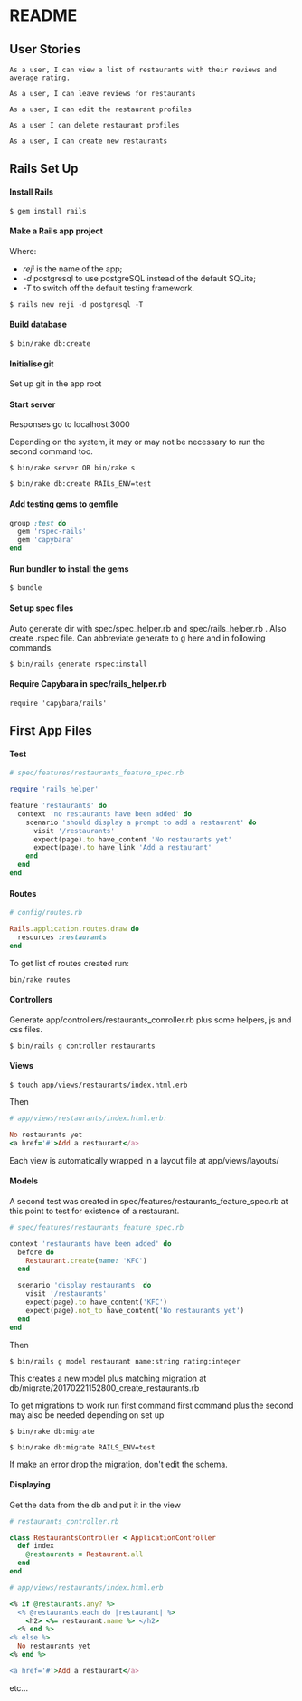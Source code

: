 # README

## User Stories
```
As a user, I can view a list of restaurants with their reviews and average rating.

As a user, I can leave reviews for restaurants

As a user, I can edit the restaurant profiles

As a user I can delete restaurant profiles

As a user, I can create new restaurants

```

## Rails Set Up

#### Install Rails
```
$ gem install rails
```
#### Make a Rails app project

Where:
- *reji* is the name of the app;
- *-d* postgresql to use postgreSQL instead of the default SQLite;
- *-T* to switch off the default testing framework.

```
$ rails new reji -d postgresql -T
```
#### Build database
```
$ bin/rake db:create
```

#### Initialise git

Set up git in the app root

#### Start server

Responses go to localhost:3000

Depending on the system, it may or may not be necessary to run the second command too.
```
$ bin/rake server OR bin/rake s
```
```
$ bin/rake db:create RAILs_ENV=test
```

#### Add testing gems to gemfile

```ruby
group :test do
  gem 'rspec-rails'
  gem 'capybara'
end
```

#### Run bundler to install the gems
```
$ bundle
```
#### Set up spec files

Auto generate dir with spec/spec_helper.rb and spec/rails_helper.rb . Also create .rspec file. Can abbreviate generate to g here and in following commands.

```
$ bin/rails generate rspec:install
```
#### Require Capybara in spec/rails_helper.rb
```
require 'capybara/rails'
```
## First App Files

#### Test

``` ruby
# spec/features/restaurants_feature_spec.rb

require 'rails_helper'

feature 'restaurants' do
  context 'no restaurants have been added' do
    scenario 'should display a prompt to add a restaurant' do
      visit '/restaurants'
      expect(page).to have_content 'No restaurants yet'
      expect(page).to have_link 'Add a restaurant'
    end
  end
end
```
#### Routes

``` ruby
# config/routes.rb

Rails.application.routes.draw do
  resources :restaurants
end
```
To get list of routes created run:

```
bin/rake routes
```

#### Controllers

Generate app/controllers/restaurants_conroller.rb plus some helpers, js and css files.

```
$ bin/rails g controller restaurants
```

#### Views

```
$ touch app/views/restaurants/index.html.erb
```

Then

``` ruby
# app/views/restaurants/index.html.erb:

No restaurants yet
<a href='#'>Add a restaurant</a>
```

Each view is automatically wrapped in a layout file at app/views/layouts/

#### Models

A second test was created in spec/features/restaurants_feature_spec.rb at this point to test for existence of a restaurant.

``` ruby
# spec/features/restaurants_feature_spec.rb

context 'restaurants have been added' do
  before do
    Restaurant.create(name: 'KFC')
  end

  scenario 'display restaurants' do
    visit '/restaurants'
    expect(page).to have_content('KFC')
    expect(page).not_to have_content('No restaurants yet')
  end
end
```

Then

```
$ bin/rails g model restaurant name:string rating:integer
```

This creates a new model plus matching migration at db/migrate/20170221152800_create_restaurants.rb

To get migrations to work run first command first command plus the second may also be needed depending on set up

```
$ bin/rake db:migrate

$ bin/rake db:migrate RAILS_ENV=test

```

If make an error drop the migration, don't edit the schema.

#### Displaying

Get the data from the db and put it in the view

``` ruby
# restaurants_controller.rb

class RestaurantsController < ApplicationController
  def index
    @restaurants = Restaurant.all
  end
end

# app/views/restaurants/index.html.erb

<% if @restaurants.any? %>
  <% @restaurants.each do |restaurant| %>
    <h2> <%= restaurant.name %> </h2>
  <% end %>
<% else %>
  No restaurants yet
<% end %>

<a href='#'>Add a restaurant</a>

```

etc... 
